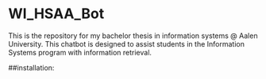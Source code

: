 # WI_HSAA_Bot
This is the repository for my bachelor thesis in information systems @ Aalen University.
This chatbot is designed to assist students in the Information Systems program with information retrieval.

##installation:


